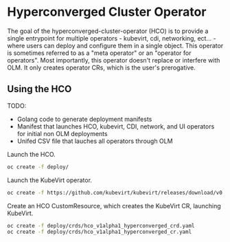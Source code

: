 # Hyperconverged Cluster Operator

The goal of the hyperconverged-cluster-operator (HCO) is to provide a single
entrypoint for multiple operators - kubevirt, cdi, networking, ect... - where
users can deploy and configure them in a single object. This operator is
sometimes referred to as a "meta operator" or an "operator for operators".
Most importantly, this operator doesn't replace or interfere with OLM.
It only creates operator CRs, which is the user's prerogative.

## Using the HCO
TODO:
  - Golang code to generate deployment manifests
  - Manifest that launches HCO, kubevirt, CDI, network, and UI operators for
    initial non OLM deployments
  - Unifed CSV file that lauches all operators through OLM

Launch the HCO.
```bash
oc create -f deploy/
```

Launch the KubeVirt operator.
```bash
oc create -f https://github.com/kubevirt/kubevirt/releases/download/v0.15.0/kubevirt-operator.yaml
```

Create an HCO CustomResource, which creates the KubeVirt CR, launching KubeVirt.
```bash
oc create -f deploy/crds/hco_v1alpha1_hyperconverged_crd.yaml
oc create -f deploy/crds/hco_v1alpha1_hyperconverged_cr.yaml
```

